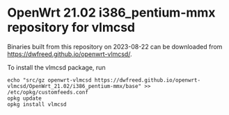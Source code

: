 OpenWrt 21.02 i386_pentium-mmx repository for vlmcsd
========

Binaries built from this repository on 2023-08-22 can be downloaded from <https://dwfreed.github.io/openwrt-vlmcsd/>.

To install the vlmcsd package, run

```
echo "src/gz openwrt-vlmcsd https://dwfreed.github.io/openwrt-vlmcsd/OpenWrt_21.02/i386_pentium-mmx/base" >> /etc/opkg/customfeeds.conf
opkg update
opkg install vlmcsd
```
